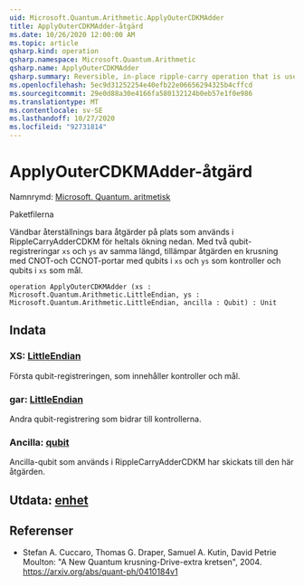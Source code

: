 ```yaml
---
uid: Microsoft.Quantum.Arithmetic.ApplyOuterCDKMAdder
title: ApplyOuterCDKMAdder-åtgärd
ms.date: 10/26/2020 12:00:00 AM
ms.topic: article
qsharp.kind: operation
qsharp.namespace: Microsoft.Quantum.Arithmetic
qsharp.name: ApplyOuterCDKMAdder
qsharp.summary: Reversible, in-place ripple-carry operation that is used in the integer addition operation RippleCarryAdderCDKM below. Given two qubit registers `xs` and `ys` of the same length, the operation applies a ripple carry sequence of CNOT and CCNOT gates with qubits in `xs` and `ys` as the controls and qubits in `xs` as the targets.
ms.openlocfilehash: 5ec9d31252254e40efb22e06656294325b4cffcd
ms.sourcegitcommit: 29e0d88a30e4166fa580132124b0eb57e1f0e986
ms.translationtype: MT
ms.contentlocale: sv-SE
ms.lasthandoff: 10/27/2020
ms.locfileid: "92731814"
---
```

# <a name="applyoutercdkmadder-operation"></a>ApplyOuterCDKMAdder-åtgärd

Namnrymd: [Microsoft. Quantum. aritmetisk](xref:Microsoft.Quantum.Arithmetic)

Paketfilerna [](https://nuget.org/packages/)


Vändbar återställnings bara åtgärder på plats som används i RippleCarryAdderCDKM för heltals ökning nedan.
Med två qubit-registreringar `xs` och `ys` av samma längd, tillämpar åtgärden en krusning med CNOT-och CCNOT-portar med qubits i `xs` och `ys` som kontroller och qubits i `xs` som mål.

```qsharp
operation ApplyOuterCDKMAdder (xs : Microsoft.Quantum.Arithmetic.LittleEndian, ys : Microsoft.Quantum.Arithmetic.LittleEndian, ancilla : Qubit) : Unit
```


## <a name="input"></a>Indata

### <a name="xs--littleendian"></a>XS: [LittleEndian](xref:Microsoft.Quantum.Arithmetic.LittleEndian)

Första qubit-registreringen, som innehåller kontroller och mål.


### <a name="ys--littleendian"></a>gar: [LittleEndian](xref:Microsoft.Quantum.Arithmetic.LittleEndian)

Andra qubit-registrering som bidrar till kontrollerna.


### <a name="ancilla--qubit"></a>Ancilla: [qubit](xref:microsoft.quantum.lang-ref.qubit)

Ancilla-qubit som används i RippleCarryAdderCDKM har skickats till den här åtgärden.



## <a name="output--unit"></a>Utdata: [enhet](xref:microsoft.quantum.lang-ref.unit)



## <a name="references"></a>Referenser

- Stefan A. Cuccaro, Thomas G. Draper, Samuel A. Kutin, David Petrie Moulton: "A New Quantum krusning-Drive-extra kretsen", 2004.
  https://arxiv.org/abs/quant-ph/0410184v1